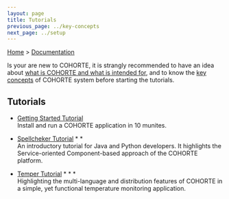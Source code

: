 ```yaml
---
layout: page
title: Tutorials
previous_page: ../key-concepts
next_page: ../setup
---
```


[Home](../../../) > [Documentation](../)

<div class="note">
<p class="note-content">Is your are new to COHORTE, it is strangly recommended to have an idea about <a href="{{ site.baseurl }}/docs/1.x/what-is-cohorte">what is COHORTE and what is intended for</a>, and to know the <a href="{{ site.baseurl }}/docs/1.x/key-concepts">key concepts</a> of COHORTE system before starting the tutorials.
</p>
</div>


## Tutorials

 * [Getting Started Tutorial](./getting-started)
    <br/>Install and run a COHORTE application in 10 munites.

 * [Spellcheker Tutorial](./spellchecker) * *
    <br/>An introductory tutorial for Java and Python developers. It highlights the Service-oriented Component-based approach of the COHORTE platform.

 * [Temper Tutorial](./temper) * * *
    <br/>Highlighting the multi-language and distribution features of COHORTE in a simple, yet functional temperature monitoring application.

<!--

 * [Quiz Tutorial](./quiz) * * *
    <br/>Highlighting the multi-platform deployment capabilities (android support) and the dynamic environments effects on the running application.

 * [Web Store Tutorial](./store) * * * * 
    <br/>Using COHORTE to construct IT applications with modular and resilient architecture as a first class requirement.

-->

<!--

## Videos

Take a quick tour of Cohorte Platform and eco-system tools.

<div class="row">
	<div class="span3">
		<div id="videogallery" class="span-5 ">
	        <a  href="https://www.youtube.com/watch?v=fnxTbVx9Aww" 
	            rel="prettyPhoto" 
	            title="Chamrousse (near Grenoble) ">
	            <img src="http://img.youtube.com/vi/fnxTbVx9Aww/0.jpg" 
	                 alt="Chamrousse (near Grenoble)" 
	                 title="Chamrousse (near Grenoble) " height="128" width="170"/>  
	            <div class="youtubemacroplayimg"></div>
	        </a>
	    </div>
	</div>
	<div class="span5">
		<h4>Chamrousse (near Grenoble) </h4>
        <p>Chamrousse (near Grenoble)  </p><br/>
	</div>
</div>

<div class="row">
	<div class="span3">
		<div id="videogallery" class="span-5 ">
	        <a  href="https://www.youtube.com/watch?v=SEcH54I-rys" 
	            rel="prettyPhoto" 
	            title="Au campus de Grenoble! ">
	            <img src="http://img.youtube.com/vi/SEcH54I-rys/0.jpg" 
	                 alt="Au campus de Grenoble! " 
	                 title="Au campus de Grenoble! " height="128" width="170"/>  
	            <div class="youtubemacroplayimg"></div>
	        </a>
	    </div>
	</div>
	<div class="span5">
		<h4>Au campus de Grenoble!</h4>
        <p>Au campus de Grenoble!</p><br/>
	</div>
</div>

<div class="row">
	<div class="span3">
		<div id="videogallery" class="span-5 ">
	        <a  href="https://www.youtube.com/watch?v=m5qavJ0CSik" 
	        	rel="prettyPhoto" 
	        	title="UBIKINO, Ville2.0 - Finaliste du concours vidéo 24H NANOYOU">
	        	<img src="http://img.youtube.com/vi/m5qavJ0CSik/0.jpg" 
	        		 alt="UBIKINO Ville 2.0" title="UBIKINO, Ville2.0 - Finaliste du concours vidéo 24H NANOYOU" height="128" width="170"/>  
	        	<div class="youtubemacroplayimg"></div>
	        </a>
	    </div>
	</div>
	<div class="span5">
		<h4>UBIKINO, Ville2.0 - Finaliste du concours vidéo 24H NANOYOU</h4>
        <p>Film réalisé dans le cadre du projet NANOYOU (http://www.nanoyou.eu/fr) </p><br/>
	</div>
</div>
-->